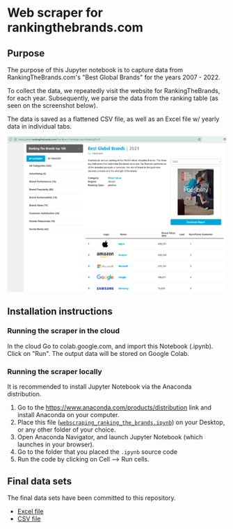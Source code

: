 # Web scraper for rankingthebrands.com

## Purpose

The purpose of this Jupyter notebook is to capture data from RankingTheBrands.com's "Best Global Brands" for the years 2007 - 2022.

To collect the data, we repeatedly visit the website for RankingTheBrands, for each year. Subsequently, we parse the data from the ranking table (as seen on the screenshot below).

The data is saved as a flattened CSV file, as well as an Excel file w/ yearly data in individual tabs.

![Screenshot of rankingthebrands.com](screenshot_rankingthebrands.png)

## Installation instructions

### Running the scraper in the cloud
In the cloud Go to colab.google.com, and import this Notebook (.ipynb). Click on "Run". The output data will be stored on Google Colab.

### Running the scraper locally

It is recommended to install Jupyter Notebook via the Anaconda distribution.

1. Go to the https://www.anaconda.com/products/distribution link and install Anaconda on your computer.
2. Place this file ([`webscraping_ranking_the_brands.ipynb`](webscraping_ranking_the_brands.ipynb)) on your Desktop, or any other folder of your choice.
3. Open Anaconda Navigator, and launch Jupyter Notebook (which launches in your browser).
4. Go to the folder that you placed the `.ipynb` source code
5. Run the code by clicking on Cell --> Run cells.

## Final data sets

The final data sets have been committed to this repository.

- [Excel file](rankingthebrands.xlsx)
- [CSV file](rankingthebrands.csv)
